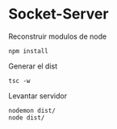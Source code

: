 # Socket-Server

Reconstruir modulos de node
```
npm install
```

Generar el dist
```
tsc -w
```

Levantar servidor
```
nodemon dist/
node dist/
```